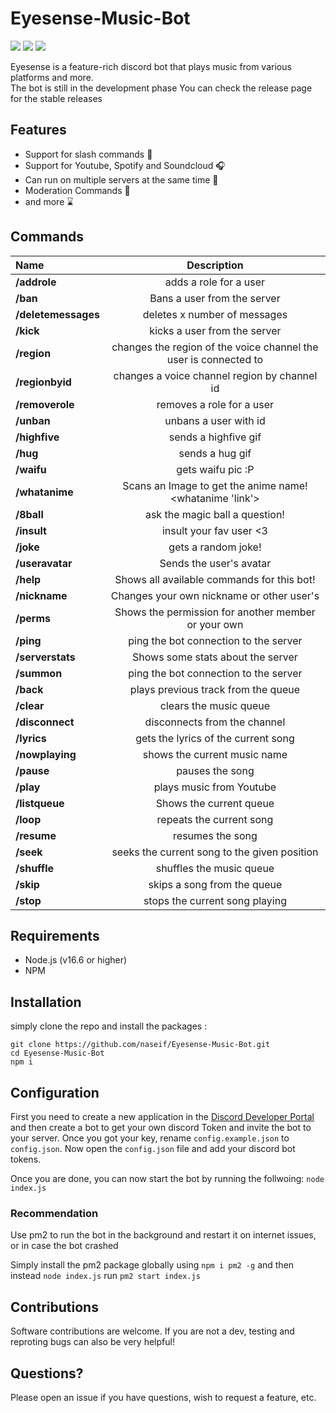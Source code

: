 # Eyesense-Music-Bot
![](https://img.shields.io/github/license/naseif/Eyesense-Music-Bot?style=flat-square) ![](https://img.shields.io/github/issues/naseif/Eyesense-Music-Bot?style=flat-square)
![](https://img.shields.io/github/issues-pr/naseif/Eyesense-Music-Bot?style=flat-square)

Eyesense is a feature-rich discord bot that plays music from various platforms and more. <br>
The bot is still in the development phase You can check the release page for the stable releases
## Features

- Support for slash commands 💯
- Support for Youtube, Spotify and Soundcloud 🎧
- Can run on multiple servers at the same time 🚀
- Moderation Commands 🔨
- and more ⌛️ 


## Commands 

|        Name         |                           Description                            |
|:--------------------|:----------------------------------------------------------------:|
|    **/addrole**     |                      adds a role for a user                      |
|      **/ban**       |                   Bans a user from the server                    |
| **/deletemessages** |                   deletes x number of messages                   |
|      **/kick**      |                   kicks a user from the server                   |
|     **/region**     | changes the region of the voice channel the user is connected to |
|   **/regionbyid**   |           changes a voice channel region by channel id           |
|   **/removerole**   |                    removes a role for a user                     |
|     **/unban**      |                      unbans a user with id                       |
|    **/highfive**    |                       sends a highfive gif                       |
|      **/hug**       |                         sends a hug gif                          |
|     **/waifu**      |                        gets waifu pic :P                         |
|   **/whatanime**    |     Scans an Image to get the anime name! <whatanime 'link'>     |
|     **/8ball**      |                  ask the magic ball a question!                  |
|     **/insult**     |                     insult your fav user <3                      |
|      **/joke**      |                       gets a random joke!                        |
|   **/useravatar**   |                     Sends the user's avatar                      |
|      **/help**      |            Shows all available commands for this bot!            |
|    **/nickname**    |            Changes your own nickname or other user's             |
|     **/perms**      |       Shows the permission for another member or your own        |
|      **/ping**      |              ping the bot connection to the server               |
|  **/serverstats**   |                Shows some stats about the server                 |
|     **/summon**     |              ping the bot connection to the server               |
|      **/back**      |               plays previous track from the queue                |
|     **/clear**      |                      clears the music queue                      |
|   **/disconnect**   |                   disconnects from the channel                   |
|     **/lyrics**     |               gets the lyrics of the current song                |
|   **/nowplaying**   |                   shows the current music name                   |
|     **/pause**      |                         pauses the song                          |
|      **/play**      |                     plays music from Youtube                     |
|   **/listqueue**    |                     Shows the current queue                      |
|      **/loop**      |                     repeats the current song                     |
|     **/resume**     |                         resumes the song                         |
|      **/seek**      |           seeks the current song to the given position           |
|    **/shuffle**     |                     shuffles the music queue                     |
|      **/skip**      |                   skips a song from the queue                    |
|      **/stop**      |                  stops the current song playing                  |

## Requirements

- Node.js (v16.6 or higher)
- NPM

## Installation

simply clone the repo and install the packages : 

```
git clone https://github.com/naseif/Eyesense-Music-Bot.git
cd Eyesense-Music-Bot
npm i
```

## Configuration

First you need to create a new application in the [Discord Developer Portal](https://discord.com/developers/applications) and then create a bot to get your own discord Token and invite the bot to your server. Once you got your key, rename `config.example.json` to `config.json`. Now open the `config.json` file and add your discord bot tokens.

Once you are done, you can now start the bot by running the follwoing: 
```node index.js```

### Recommendation

Use pm2 to run the bot in the background and restart it on internet issues, or in case the bot crashed

Simply install the pm2 package globally using ```npm i pm2 -g``` and then instead ```node index.js``` run ```pm2 start index.js```


## Contributions

Software contributions are welcome. If you are not a dev, testing and reproting bugs can also be very helpful!

## Questions?

Please open an issue if you have questions, wish to request a feature, etc.
